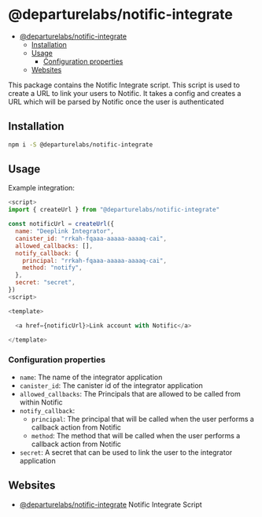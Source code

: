 # @departurelabs/notific-integrate

- [@departurelabs/notific-integrate](#departurelabsnotific-integrate)
  - [Installation](#installation)
  - [Usage](#usage)
    - [Configuration properties](#configuration-properties)
  - [Websites](#websites)

This package contains the Notific Integrate script. This script is used to
create a URL to link your users to Notific. It takes a config and creates a URL
which will be parsed by Notific once the user is authenticated

## Installation

```sh
npm i -S @departurelabs/notific-integrate
```

## Usage

Example integration:

```js
<script>
import { createUrl } from "@departurelabs/notific-integrate"

const notificUrl = createUrl({
  name: "Deeplink Integrator",
  canister_id: "rrkah-fqaaa-aaaaa-aaaaq-cai",
  allowed_callbacks: [],
  notify_callback: {
    principal: "rrkah-fqaaa-aaaaa-aaaaq-cai",
    method: "notify",
  },
  secret: "secret",
})
<script>

<template>

  <a href={notificUrl}>Link account with Notific</a>

</template>
```

### Configuration properties

- `name`: The name of the integrator application
- `canister_id`: The canister id of the integrator application
- `allowed_callbacks`: The Principals that are allowed to be called from within
  Notific
- `notify_callback`:
  - `principal`: The principal that will be called when the user performs a
    callback action from Notific
  - `method`: The method that will be called when the user performs a callback
    action from Notific
- `secret`: A secret that can be used to link the user to the integrator
  application

## Websites

- [@departurelabs/notific-integrate](https://www.npmjs.com/package/@departurelabs/notific-integrate)
  Notific Integrate Script

